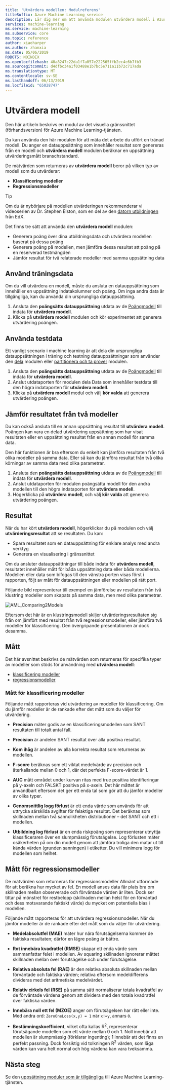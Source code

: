 ```yaml
---
title: 'Utvärdera modellen: Modulreferens'
titleSuffix: Azure Machine Learning service
description: Lär dig mer om att använda modulen utvärdera modell i Azure Machine Learning-tjänsten för att mäta det arbete du utfört en tränad modell.
services: machine-learning
ms.service: machine-learning
ms.subservice: core
ms.topic: reference
author: xiaoharper
ms.author: zhanxia
ms.date: 05/06/2019
ROBOTS: NOINDEX
ms.openlocfilehash: 40a8247c22da1f7a057e222565ffb2ec4c6b7fb3
ms.sourcegitcommit: d4dfbc34a1f03488e1b7bc5e711a11b72c717ada
ms.translationtype: MT
ms.contentlocale: sv-SE
ms.lasthandoff: 06/13/2019
ms.locfileid: "65028747"
---
```

# <a name="evaluate-model-module"></a>Utvärdera modell

Den här artikeln beskrivs en modul av det visuella gränssnittet (förhandsversion) för Azure Machine Learning-tjänsten.

Du kan använda den här modulen för att mäta det arbete du utfört en tränad modell. Du anger en datauppsättning som innehåller resultat som genereras från en modell och **utvärdera modell** modulen beräknar en uppsättning utvärderingsmått branschstandard.
  
 De mätvärden som returneras av **utvärdera modell** beror på vilken typ av modell som du utvärderar:  
  
-   **Klassificering modeller**    
-   **Regressionsmodeller**    



> [!TIP]
> Om du är nybörjare på modellen utvärderingen rekommenderar vi videoserien av Dr. Stephen Elston, som en del av den [datorn utbildningen](https://blogs.technet.microsoft.com/machinelearning/2015/09/08/new-edx-course-data-science-machine-learning-essentials/) från EdX. 


Det finns tre sätt att använda den **utvärdera modell** modulen:

+ Generera poäng över dina utbildningsdata och utvärdera modellen baserat på dessa poäng
+ Generera poäng på modellen, men jämföra dessa resultat att poäng på en reserverad testmängden
+ Jämför resultat för två relaterade modeller med samma uppsättning data

## <a name="use-the-training-data"></a>Använd träningsdata

Om du vill utvärdera en modell, måste du ansluta en datauppsättning som innehåller en uppsättning indatakolumner och poäng.  Om inga andra data är tillgängliga, kan du använda din ursprungliga datauppsättning.

1. Ansluta den **poängsätts datauppsättning** utdata av de [Poängmodell](./score-model.md) till indata för **utvärdera modell**. 
2. Klicka på **utvärdera modell** modulen och kör experimentet att generera utvärdering poängen.

## <a name="use-testing-data"></a>Använda testdata

Ett vanligt scenario i machine learning är att dela din ursprungliga datauppsättningen i träning och testning datauppsättningar som använder den [dela](./split-data.md) modulen eller [partitionera och ta prover](./partition-and-sample.md) modulen. 

1. Ansluta den **poängsätts datauppsättning** utdata av de [Poängmodell](score-model.md) till indata för **utvärdera modell**. 
2. Anslut utdataporten för modulen dela Data som innehåller testdata till den högra indataporten för **utvärdera modell**.
2. Klicka på **utvärdera modell** modul och välj **kör valda** att generera utvärdering poängen.

## <a name="compare-scores-from-two-models"></a>Jämför resultatet från två modeller

Du kan också ansluta till en annan uppsättning resultat till **utvärdera modell**.  Poängen kan vara en delad utvärdering uppsättning som har visat resultaten eller en uppsättning resultat från en annan modell för samma data.

Den här funktionen är bra eftersom du enkelt kan jämföra resultaten från två olika modeller på samma data. Eller så kan du jämföra resultat från två olika körningar av samma data med olika parametrar.

1. Ansluta den **poängsätts datauppsättning** utdata av de [Poängmodell](score-model.md) till indata för **utvärdera modell**. 
2. Anslut utdataporten för modulen poängsätta modell för den andra modellen till den högra indataporten för **utvärdera modell**.
3. Högerklicka på **utvärdera modell**, och välj **kör valda** att generera utvärdering poängen.

## <a name="results"></a>Resultat

När du har kört **utvärdera modell**, högerklickar du på modulen och välj **utvärderingsresultat** att se resultaten. Du kan:

+ Spara resultatet som en datauppsättning för enklare analys med andra verktyg
+ Generera en visualisering i gränssnittet

Om du ansluter datauppsättningar till både indata för **utvärdera modell**, resultatet innehåller mått för båda uppsättning data eller båda modellerna.
Modellen eller data som bifogas till den vänstra porten visas först i rapporten, följt av mått för datauppsättningen eller modellen på rätt port.  

Följande bild representerar till exempel en jämförelse av resultaten från två klustring modeller som skapats på samma data, men med olika parametrar.  

![AML&#95;Comparing2Models](media/module/aml-comparing2models.png "AML_Comparing2Models")  

Eftersom det här är en klustringsmodell skiljer utvärderingsresultaten sig från om jämfört med resultat från två regressionsmodeller, eller jämföra två modeller för klassificering. Den övergripande presentationen är dock desamma. 

## <a name="metrics"></a>Mått

Det här avsnittet beskrivs de mätvärden som returneras för specifika typer av modeller som stöds för användning med **utvärdera modell**:

+ [klassificering modeller](#bkmk_classification)
+ [regressionsmodeller](#bkmk_regression)

###  <a name="bkmk_classification"></a> Mått för klassificering modeller

Följande mått rapporteras vid utvärdering av modeller för klassificering. Om du jämför modeller är de rankade efter det mått som du väljer för utvärdering.  
  
-   **Precision** mäter godis av en klassificeringsmodellen som SANT resultaten till totalt antal fall.  
  
-   **Precision** är andelen SANT resultat över alla positiva resultat.  
  
-   **Kom ihåg** är andelen av alla korrekta resultat som returneras av modellen.  
  
-   **F-score** beräknas som ett viktat medelvärde av precision och återkallande mellan 0 och 1, där det perfekta F-score-värdet är 1.  
  
-   **AUC** mått området under kurvan ritas med true positiva identifieringar på y-axeln och FALSKT positiva på x-axeln. Det här måttet är användbart eftersom det ger ett enda tal som gör att du jämför modeller av olika typer.  
  
- **Genomsnittlig logg förlust** är ett enda värde som används för att uttrycka särskilda avgifter för felaktiga resultat. Det beräknas som skillnaden mellan två sannolikheten distributioner – det SANT och ett i modellen.  
  
- **Utbildning log förlust** är en enda riskpoäng som representerar utnyttja klassificeraren över en slumpmässig förutsägelse. Log förlusten mäter osäkerheten på om din modell genom att jämföra troliga den matar ut till kända värden (grunden sanningen) i etiketter. Du vill minimera logg för modellen som helhet.

##  <a name="bkmk_regression"></a> Mått för regressionsmodeller
 
De mätvärden som returneras för regressionsmodeller Allmänt utformade för att beräkna hur mycket av fel.  En modell anses data får plats bra om skillnaden mellan observerade och förväntade värden är liten. Dock ser tittar på mönstret för restbelopp (skillnaden mellan helst för en förväntad och dess motsvarande faktiskt värde) du mycket om potentiella bias i modellen.  
  
 Följande mått rapporteras för att utvärdera regressionsmodeller. När du jämför modeller är de rankade efter det mått som du väljer för utvärdering.  
  
- **Medelabsolutfel (MAE)** mäter hur nära förutsägelserna kommer de faktiska resultaten; därför en lägre poäng är bättre.  
  
- **Rot innebära kvadratfel (RMSE)** skapar ett enda värde som sammanfattar felet i modellen. Av squaring skillnaden ignorerar måttet skillnaden mellan över förutsägelse och under förutsägelse.  
  
- **Relativa absoluta fel (RAE)** är den relativa absoluta skillnaden mellan förväntade och faktiska värden; relativa eftersom medeldifferens divideras med det aritmetiska medelvärdet.  
  
- **Relativ cirkels fel (RSE)** på samma sätt normaliserar totala kvadratfel av de förväntade värdena genom att dividera med den totala kvadratfel över faktiska värden.  
  
- **Innebära noll ett fel (MZOE)** anger om förutsägelsen har rätt eller inte.  Med andra ord: `ZeroOneLoss(x,y) = 1` när `x!=y`, annars `0`.
  
- **Bestämningskoefficient**, vilket ofta kallas R<sup>2</sup>, representerar förutsägande modellen som ett värde mellan 0 och 1. Noll innebär att modellen är slumpmässig (förklarar ingenting); 1 innebär att det finns en perfekt passning. Dock försiktig vid tolkningen R<sup>2</sup> värden, som låga värden kan vara helt normal och hög värdena kan vara tveksamma.
  

## <a name="next-steps"></a>Nästa steg

Se den [uppsättning moduler som är tillgängliga](module-reference.md) till Azure Machine Learning-tjänsten. 